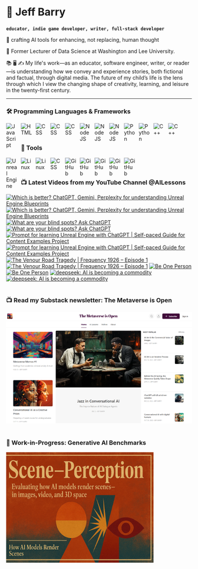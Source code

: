 # 🔭 Jeff Barry

**`educator, indie game developer, writer, full-stack developer`**

🌱 crafting AI tools for enhancing, not replacing, human thought

💬 Former Lecturer of Data Science at Washington and Lee University. 

📚 🖥️ ✍️ My life's work—as an educator, software engineer, writer, or reader—is understanding how we convey and experience stories, both fictional and factual, through digital media. The future of my child’s life is the lens through which I view the changing shape of creativity, learning, and leisure in the twenty-first century.

---

### 🛠️ Programming Languages & Frameworks

          
<img align="left" alt="JavaScript" width="30px" style="padding-right:10px;" src="https://cdn.jsdelivr.net/gh/devicons/devicon/icons/javascript/javascript-plain.svg" />
<img align="left" alt="HTML" width="30px" style="padding-right:10px;" src="https://cdn.jsdelivr.net/gh/devicons/devicon/icons/html5/html5-plain.svg" />
<img align="left" alt="CSS" width="30px" style="padding-right:10px;" src="https://cdn.jsdelivr.net/gh/devicons/devicon/icons/css3/css3-original.svg" />
<img align="left" alt="CSS" width="30px" style="padding-right:10px;" src="https://cdn.jsdelivr.net/gh/devicons/devicon/icons/bootstrap/bootstrap-original.svg" />
<img align="left" alt="CSS" width="30px" style="padding-right:10px;" src="https://cdn.jsdelivr.net/gh/devicons/devicon/icons/php/php-original.svg" />
<img align="left" alt="NodeJS" width="30px" style="padding-right:10px;" src="https://cdn.jsdelivr.net/gh/devicons/devicon/icons/nodejs/nodejs-original.svg" />
<img align="left" alt="NodeJS" width="30px" style="padding-right:10px;" src="https://cdn.jsdelivr.net/gh/devicons/devicon/icons/nextjs/nextjs-original.svg" />
<img align="left" alt="NodeJS" width="30px" style="padding-right:10px;" src="https://cdn.jsdelivr.net/gh/devicons/devicon/icons/svelte/svelte-original.svg" />
<img align="left" alt="Python" width="30px" style="padding-right:10px;" src="https://cdn.jsdelivr.net/gh/devicons/devicon/icons/python/python-plain.svg" />
<img align="left" alt="Python" width="30px" style="padding-right:10px;" src="https://cdn.jsdelivr.net/gh/devicons/devicon/icons/r/r-original.svg" />
<img align="left" alt="C++" width="30px" style="padding-right:10px;" src="https://cdn.jsdelivr.net/gh/devicons/devicon/icons/cplusplus/cplusplus-line.svg" />
<img align="left" alt="C++" width="30px" style="padding-right:10px;" src="https://cdn.jsdelivr.net/gh/devicons/devicon/icons/objectivec/objectivec-plain.svg" />

<br />
<br />

### 🧰 Tools

<img align="left" alt="Unreal Engine" width="30px" style="padding-right:10px;" src="https://cdn.jsdelivr.net/gh/devicons/devicon/icons/unrealengine/unrealengine-original.svg" />
<img align="left" alt="Linux" width="30px" style="padding-right:10px;" src="https://cdn.jsdelivr.net/gh/devicons/devicon/icons/linux/linux-original.svg" />
<img align="left" alt="Linux" width="30px" style="padding-right:10px;" src="https://cdn.jsdelivr.net/gh/devicons/devicon/icons/apache/apache-original.svg" />
<img align="left" alt="CSS" width="30px" style="padding-right:10px;" src="https://cdn.jsdelivr.net/gh/devicons/devicon/icons/wordpress/wordpress-original.svg" />
<img align="left" alt="GitHub" width="30px" style="padding-right:10px;" src="https://cdn.jsdelivr.net/gh/devicons/devicon/icons/github/github-original.svg" />
<img align="left" alt="GitHub" width="30px" style="padding-right:10px;" src="https://cdn.jsdelivr.net/gh/devicons/devicon/icons/firebase/firebase-plain.svg" />
<img align="left" alt="GitHub" width="30px" style="padding-right:10px;" src="https://cdn.jsdelivr.net/gh/devicons/devicon/icons/mongodb/mongodb-original.svg" />
<img align="left" alt="GitHub" width="30px" style="padding-right:10px;" src="https://cdn.jsdelivr.net/gh/devicons/devicon/icons/mysql/mysql-original.svg" />
<img align="left" alt="GitHub" width="30px" style="padding-right:10px;" src="https://cdn.jsdelivr.net/gh/devicons/devicon/icons/postgresql/postgresql-original.svg" />

<br />

#
### 📺 Latest Videos from my YouTube Channel @AILessons
<!-- BEGIN YOUTUBE-CARDS -->
[![Which is better? ChatGPT, Gemini, Perplexity for understanding Unreal Engine Blueprints](https://ytcards.demolab.com/?id=XUSIj46ig6k&title=Which+is+better%3F+ChatGPT%2C+Gemini%2C+Perplexity+for+understanding+Unreal+Engine+Blueprints&lang=en&timestamp=1744900702&background_color=%230d1117&title_color=%23ffffff&stats_color=%23dedede&max_title_lines=1&width=250&border_radius=5 "Which is better? ChatGPT, Gemini, Perplexity for understanding Unreal Engine Blueprints")](https://www.youtube.com/watch?v=XUSIj46ig6k#gh-dark-mode-only)[![Which is better? ChatGPT, Gemini, Perplexity for understanding Unreal Engine Blueprints](https://ytcards.demolab.com/?id=XUSIj46ig6k&title=Which+is+better%3F+ChatGPT%2C+Gemini%2C+Perplexity+for+understanding+Unreal+Engine+Blueprints&lang=en&timestamp=1744900702&background_color=%23ffffff&title_color=%2324292f&stats_color=%2357606a&max_title_lines=1&width=250&border_radius=5 "Which is better? ChatGPT, Gemini, Perplexity for understanding Unreal Engine Blueprints")](https://www.youtube.com/watch?v=XUSIj46ig6k#gh-light-mode-only)
[![What are your blind spots? Ask ChatGPT](https://ytcards.demolab.com/?id=3alOcvOp9rQ&title=What+are+your+blind+spots%3F+Ask+ChatGPT&lang=en&timestamp=1744811940&background_color=%230d1117&title_color=%23ffffff&stats_color=%23dedede&max_title_lines=1&width=250&border_radius=5 "What are your blind spots? Ask ChatGPT")](https://www.youtube.com/watch?v=3alOcvOp9rQ#gh-dark-mode-only)[![What are your blind spots? Ask ChatGPT](https://ytcards.demolab.com/?id=3alOcvOp9rQ&title=What+are+your+blind+spots%3F+Ask+ChatGPT&lang=en&timestamp=1744811940&background_color=%23ffffff&title_color=%2324292f&stats_color=%2357606a&max_title_lines=1&width=250&border_radius=5 "What are your blind spots? Ask ChatGPT")](https://www.youtube.com/watch?v=3alOcvOp9rQ#gh-light-mode-only)
[![Prompt for learning Unreal Engine with ChatGPT | Self-paced Guide for Content Examples Project](https://ytcards.demolab.com/?id=isLEFL-OblU&title=Prompt+for+learning+Unreal+Engine+with+ChatGPT+%7C+Self-paced+Guide+for+Content+Examples+Project&lang=en&timestamp=1743793340&background_color=%230d1117&title_color=%23ffffff&stats_color=%23dedede&max_title_lines=1&width=250&border_radius=5 "Prompt for learning Unreal Engine with ChatGPT | Self-paced Guide for Content Examples Project")](https://www.youtube.com/watch?v=isLEFL-OblU#gh-dark-mode-only)[![Prompt for learning Unreal Engine with ChatGPT | Self-paced Guide for Content Examples Project](https://ytcards.demolab.com/?id=isLEFL-OblU&title=Prompt+for+learning+Unreal+Engine+with+ChatGPT+%7C+Self-paced+Guide+for+Content+Examples+Project&lang=en&timestamp=1743793340&background_color=%23ffffff&title_color=%2324292f&stats_color=%2357606a&max_title_lines=1&width=250&border_radius=5 "Prompt for learning Unreal Engine with ChatGPT | Self-paced Guide for Content Examples Project")](https://www.youtube.com/watch?v=isLEFL-OblU#gh-light-mode-only)
[![The Venour Road Tragedy | Frequency 1926 – Episode 1](https://ytcards.demolab.com/?id=WpQMUlsnQDw&title=The+Venour+Road+Tragedy+%7C+Frequency+1926+%E2%80%93+Episode+1&lang=en&timestamp=1742147730&background_color=%230d1117&title_color=%23ffffff&stats_color=%23dedede&max_title_lines=1&width=250&border_radius=5 "The Venour Road Tragedy | Frequency 1926 – Episode 1")](https://www.youtube.com/watch?v=WpQMUlsnQDw#gh-dark-mode-only)[![The Venour Road Tragedy | Frequency 1926 – Episode 1](https://ytcards.demolab.com/?id=WpQMUlsnQDw&title=The+Venour+Road+Tragedy+%7C+Frequency+1926+%E2%80%93+Episode+1&lang=en&timestamp=1742147730&background_color=%23ffffff&title_color=%2324292f&stats_color=%2357606a&max_title_lines=1&width=250&border_radius=5 "The Venour Road Tragedy | Frequency 1926 – Episode 1")](https://www.youtube.com/watch?v=WpQMUlsnQDw#gh-light-mode-only)
[![Be One Person](https://ytcards.demolab.com/?id=ShaS42ZrgIA&title=Be+One+Person&lang=en&timestamp=1740530745&background_color=%230d1117&title_color=%23ffffff&stats_color=%23dedede&max_title_lines=1&width=250&border_radius=5 "Be One Person")](https://www.youtube.com/watch?v=ShaS42ZrgIA#gh-dark-mode-only)[![Be One Person](https://ytcards.demolab.com/?id=ShaS42ZrgIA&title=Be+One+Person&lang=en&timestamp=1740530745&background_color=%23ffffff&title_color=%2324292f&stats_color=%2357606a&max_title_lines=1&width=250&border_radius=5 "Be One Person")](https://www.youtube.com/watch?v=ShaS42ZrgIA#gh-light-mode-only)
[![deepseek: AI is becoming a commodity](https://ytcards.demolab.com/?id=ITDLSsWEIVo&title=deepseek%3A+AI+is+becoming+a+commodity&lang=en&timestamp=1738158389&background_color=%230d1117&title_color=%23ffffff&stats_color=%23dedede&max_title_lines=1&width=250&border_radius=5 "deepseek: AI is becoming a commodity")](https://www.youtube.com/watch?v=ITDLSsWEIVo#gh-dark-mode-only)[![deepseek: AI is becoming a commodity](https://ytcards.demolab.com/?id=ITDLSsWEIVo&title=deepseek%3A+AI+is+becoming+a+commodity&lang=en&timestamp=1738158389&background_color=%23ffffff&title_color=%2324292f&stats_color=%2357606a&max_title_lines=1&width=250&border_radius=5 "deepseek: AI is becoming a commodity")](https://www.youtube.com/watch?v=ITDLSsWEIVo#gh-light-mode-only)
<!-- END YOUTUBE-CARDS -->

# 

### 📺 Read my Substack newsletter: The Metaverse is Open

[<img src="metaverse-screenshot-750.png">](https://metaverseisopen.substack.com/)

#

### 🧪 Work-in-Progress: Generative AI Benchmarks

<a href="https://github.com/jeffreybarry/ScenePerception"><img src="scene-perception-thumbnail-opt.png" width="400" height="300"></a>

#
